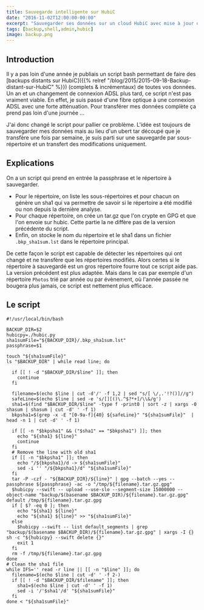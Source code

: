 ```yaml
---
title: Sauvegarde intelligente sur HubiC
date: "2016-11-02T12:00:00-00:00"
excerpt: "Sauvegarder ses données sur un cloud HubiC avec mise à jour des modifications"
tags: [backup,shell,admin,hubic]
image: backup.png
---
```


## Introduction
Il y a pas loin d'une année je publiais un script bash permettant de faire des [backups distants sur HubiC]({{% relref "/blog/2015/2015-09-18-Backup-distant-sur-HubiC" %}}) (complets & incrémentaux) de toutes vos données. Un an et un changement de connexion ADSL plus tard, ce script n'est pas vraiment viable. En effet, je suis passé d'une fibre optique à une connexion ADSL avec une forte atténuation. Pour transférer mes données complète ça prend pas loin d'une journée ...

J'ai donc changé le script pour pallier ce problème. L'idée est toujours de sauvegarder mes données mais au lieu d'un ubert tar découpé que je transfère une fois par semaine, je suis parti sur une sauvegarde par sous-répertoire et un transfert des modifications uniquement.

## Explications
On a un script qui prend en entrée la passphrase et le répertoire à sauvegarder.

* Pour le répertoire, on liste les sous-répertoires et pour chacun on génère un sha1 qui va permettre de savoir si le répertoire a été modifié ou non depuis la dernière analyse. 
* Pour chaque répertoire, on crée un tar.gz que l'on crypte en GPG et que l'on envoie sur hubic. Cette partie la ne diffère pas de la version précédente du script.
* Enfin, on stocke le nom du répertoire et le sha1 dans un fichier `.bkp_sha1sum.lst` dans le répertoire principal.

De cette façon le script est capable de détecter les répertoires qui ont changé et ne transfère que les répertoires modifiés. Alors certes si le répertoire à sauvegardé est un gros répertoire fourre tout ce script aide pas. La version précédent est plus adaptée. Mais dans le cas par exemple d'un répertoire `Photos` trié par année ou par évènement, où l'année passée ne bougera plus jamais, ce script est nettement plus efficace.

## Le script
``` shell
#!/usr/local/bin/bash

BACKUP_DIR=$2
hubicpy=./hubic.py
sha1sumFile="${BACKUP_DIR}/.bkp_sha1sum.lst"
passphrase=$1

touch "${sha1sumFile}"
ls "$BACKUP_DIR" | while read line; do

  if [[ ! -d "$BACKUP_DIR/$line" ]]; then
    continue
  fi

  filename=$(echo $line | cut -d'/' -f 1,2 | sed "s/[ \/,.'!?()]//g")
  safeLine=$(echo $line | sed -e 's/[][()\.^$?*+]/\\&/g')
  sha1=$(find "$BACKUP_DIR/$line" -type f -print0 | sort -z | xargs -0 shasum | shasum | cut -d' ' -f 1)
  bkpsha1=$(grep -x -E "[0-9a-f]{40} ${safeLine}" "${sha1sumFile}"  | head -n 1 | cut -d' ' -f 1)
  
  if [[ -n "$bkpsha1" && ("$sha1" == "$bkpsha1") ]]; then
    echo "${sha1} ${line}"
    continue
  fi
  # Remove the line with old sha1
  if [[ -n "$bkpsha1" ]]; then
    echo "/${bkpsha1}/d -> ${sha1sumFile}"
    sed -i '' "/${bkpsha1}/d" "${sha1sumFile}"
  fi
  tar -P -czf - "${BACKUP_DIR}/${line}" | gpg --batch --yes --passphrase ${passphrase} -ac -o "/tmp/${filename}.tar.gz.gpg"
  $hubicpy --swift -- upload --use-slo --segment-size 15000000 --object-name "backup/$(basename $BACKUP_DIR)/${filename}.tar.gz.gpg" default /tmp/${filename}.tar.gz.gpg
  if [ $? -eq 0 ]; then
    echo "${sha1} ${line}"
    echo "${sha1} ${line}" >> "${sha1sumFile}"
  else
    $hubicpy --swift -- list default_segments | grep "backup/$(basename $BACKUP_DIR)/${filename}.tar.gz.gpg" | xargs -I {} sh -c "${hubicpy} --swift delete {}"
    exit 1
  fi
  rm -f /tmp/${filename}.tar.gz.gpg
done
# Clean the sha1 file
while IFS='' read -r line || [[ -n "$line" ]]; do
  filename=$(echo $line | cut -d' ' -f 2-)
  if [[ ! -d "$BACKUP_DIR/$filename" ]]; then
    sha1=$(echo $line | cut -d' ' -f 1)
    sed -i '/'$sha1'/d' "${sha1sumFile}"
  fi
done < "${sha1sumFile}"
```
